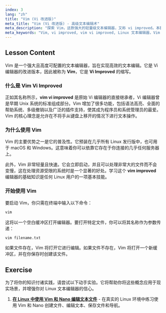 ```yaml
---
index: 3
lang: "zh"
title: "Vim (Vi 改进版)"
meta_title: "Vim (Vi 改进版) - 高级文本编辑术"
meta_description: "探索 Vim，这款强大的轻量级文本编辑器，又称 vi improved。本教程将介绍 Vim vi improved 的基础知识，它是大多数 Linux 系统预装的工具。"
meta_keywords: "Vim, vi improved, vim vi improved, Linux 文本编辑器，Vim 教程，Vi 编辑器，vim 改进版，Linux 命令"
---
```


## Lesson Content

Vim 是一个强大且高度可配置的文本编辑器，旨在实现高效的文本编辑。它是 Vi 编辑器的改进版本，因此被称为 **Vim**，它是 **Vi Improved** 的缩写。

### 什么是 Vim Vi Improved

正如其名称所示，**vim vi improved** 是原始 Vi 编辑器的直接继承者，Vi 编辑器曾是早期 Unix 系统的标准组成部分。Vim 增加了很多功能，包括语法高亮、全面的帮助系统、多级撤销以及广泛的插件支持，使其成为程序员和系统管理员的最爱。Vim 的核心理念是允许在不将手从键盘上移开的情况下进行文本操作。

### 为什么使用 Vim

Vim 的主要优势之一是它的普及性。它预装在几乎所有 Linux 发行版中，也可用于 macOS 和 Windows。这意味着你可以依靠它存在于你连接的几乎任何服务器上。

此外，Vim 非常轻量且快速。它会立即启动，并且可以处理非常大的文件而不会变慢，这在处理资源受限的系统时是一个显著的好处。学习这个 **vim improved** 编辑器的基础知识是任何 Linux 用户的一项基本技能。

### 开始使用 Vim

要启动 Vim，你只需在终端中输入以下命令：

```bash
vim
```

这将以一个空白缓冲区打开编辑器。要打开特定文件，你可以将其名称作为参数传递：

```bash
vim filename.txt
```

如果文件存在，Vim 将打开它进行编辑。如果文件不存在，Vim 将打开一个新缓冲区，并在你保存时创建该文件。

## Exercise

为了将你的知识付诸实践，请尝试以下动手实验。它将帮助你将这些概念应用于现实场景，并增强你对 Linux 文本编辑器的信心。

1. **[在 Linux 中使用 Vim 和 Nano 编辑文本文件](https://labex.io/zh/labs/comptia-edit-text-files-in-linux-with-vim-and-nano-591076)** - 在真实的 Linux 环境中练习使用 Vim 和 Nano 创建文件、编辑文本、保存文件和导航。
